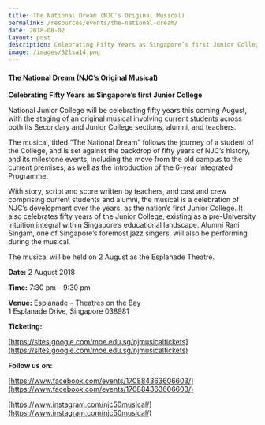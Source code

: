 ```yaml
---
title: The National Dream (NJC’s Original Musical)
permalink: /resources/events/the-national-dream/
date: 2018-08-02
layout: post
description: Celebrating Fifty Years as Singapore’s first Junior College
image: /images/52lsa14.png
---
```

#### The National Dream (NJC’s Original Musical)

**Celebrating Fifty Years as Singapore’s first Junior College**

National Junior College will be celebrating fifty years this coming August, with the staging of an original musical involving current students across both its Secondary and Junior College sections, alumni, and teachers.

The musical, titled “The National Dream” follows the journey of a student of the College, and is set against the backdrop of fifty years of NJC’s history, and its milestone events, including the move from the old campus to the current premises, as well as the introduction of the 6-year Integrated Programme.

With story, script and score written by teachers, and cast and crew comprising current students and alumni, the musical is a celebration of NJC’s development over the years, as the nation’s first Junior College. It also celebrates fifty years of the Junior College, existing as a pre-University intuition integral within Singapore’s educational landscape. Alumni Rani Singam, one of Singapore’s foremost jazz singers, will also be performing during the musical.

The musical will be held on 2 August as the Esplanade Theatre.

**Date:** 2 August 2018

**Time:** 7:30 pm – 9:30 pm

**Venue:** Esplanade – Theatres on the Bay  
1 Esplanade Drive, Singapore 038981

**Ticketing:**

[https://sites.google.com/moe.edu.sg/njmusicaltickets](https://sites.google.com/moe.edu.sg/njmusicaltickets)

**Follow us on:**

[https://www.facebook.com/events/170884363606603/](https://www.facebook.com/events/170884363606603/)

[https://www.instagram.com/njc50musical/](https://www.instagram.com/njc50musical/)